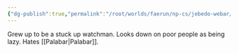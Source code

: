 ```yaml
---
{"dg-publish":true,"permalink":"/root/worlds/faerun/np-cs/jebedo-webar/","tags":["Faerun"]}
---
```


Grew up to be a stuck up watchman. Looks down on poor people as being lazy. Hates [[Palabar\|Palabar]].
